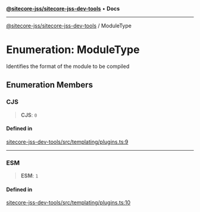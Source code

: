 [**@sitecore-jss/sitecore-jss-dev-tools**](../README.md) • **Docs**

***

[@sitecore-jss/sitecore-jss-dev-tools](../README.md) / ModuleType

# Enumeration: ModuleType

Identifies the format of the module to be compiled

## Enumeration Members

### CJS

> **CJS**: `0`

#### Defined in

[sitecore-jss-dev-tools/src/templating/plugins.ts:9](https://github.com/Sitecore/jss/blob/9cd15ca25619b116ad9c500eef4ef2dc9023209b/packages/sitecore-jss-dev-tools/src/templating/plugins.ts#L9)

***

### ESM

> **ESM**: `1`

#### Defined in

[sitecore-jss-dev-tools/src/templating/plugins.ts:10](https://github.com/Sitecore/jss/blob/9cd15ca25619b116ad9c500eef4ef2dc9023209b/packages/sitecore-jss-dev-tools/src/templating/plugins.ts#L10)
